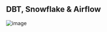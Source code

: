 ## DBT, Snowflake & Airflow 

![image](https://github.com/AdamChan-ML/dbt-snowflake/assets/78518992/2df14852-046a-4ffc-9297-385e8ee2e96b)
